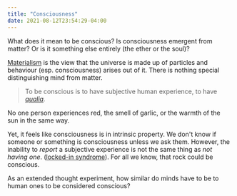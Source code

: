```yaml
---
title: "Consciousness"
date: 2021-08-12T23:54:29-04:00
---
```


What does it mean to be conscious? Is consciousness emergent from matter? Or is it something else entirely (the ether or the soul)?

[Materialism](thoughts/mind%20body%20problem.md) is the view that the universe is made up of particles and behaviour (esp. consciousness) arises out of it. There is nothing special distinguishing mind from matter.

> To be conscious is to have subjective human experience, to have *[qualia](thoughts/qualia.md)*.

No one person experiences red, the smell of garlic, or the warmth of the sun in the same way.

Yet, it feels like consciousness is in intrinsic property. We don't know if someone or something is consciousness unless we ask them. However, the inability to _report_ a subjective experience is not the same thing as _not having one_. ([locked-in syndrome](https://en.wikipedia.org/wiki/Locked-in_syndrome)). For all we know, that rock could be conscious.

As an extended thought experiment, how similar do minds have to be to human ones to be considered conscious? 
